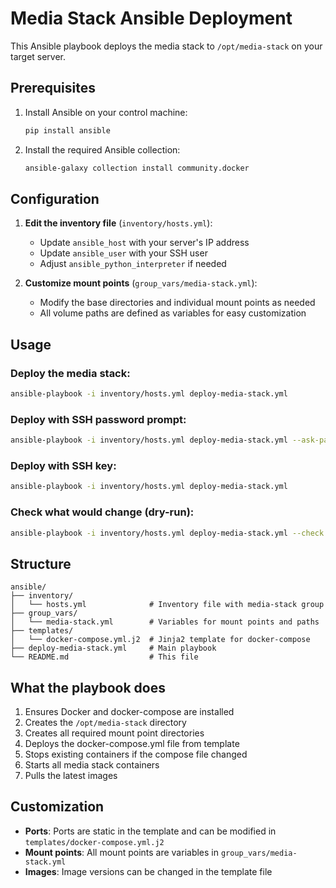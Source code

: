 # Media Stack Ansible Deployment

This Ansible playbook deploys the media stack to `/opt/media-stack` on your target server.

## Prerequisites

1. Install Ansible on your control machine:
   ```bash
   pip install ansible
   ```

2. Install the required Ansible collection:
   ```bash
   ansible-galaxy collection install community.docker
   ```

## Configuration

1. **Edit the inventory file** (`inventory/hosts.yml`):
   - Update `ansible_host` with your server's IP address
   - Update `ansible_user` with your SSH user
   - Adjust `ansible_python_interpreter` if needed

2. **Customize mount points** (`group_vars/media-stack.yml`):
   - Modify the base directories and individual mount points as needed
   - All volume paths are defined as variables for easy customization

## Usage

### Deploy the media stack:
```bash
ansible-playbook -i inventory/hosts.yml deploy-media-stack.yml
```

### Deploy with SSH password prompt:
```bash
ansible-playbook -i inventory/hosts.yml deploy-media-stack.yml --ask-pass --ask-become-pass
```

### Deploy with SSH key:
```bash
ansible-playbook -i inventory/hosts.yml deploy-media-stack.yml
```

### Check what would change (dry-run):
```bash
ansible-playbook -i inventory/hosts.yml deploy-media-stack.yml --check
```

## Structure

```
ansible/
├── inventory/
│   └── hosts.yml              # Inventory file with media-stack group
├── group_vars/
│   └── media-stack.yml        # Variables for mount points and paths
├── templates/
│   └── docker-compose.yml.j2  # Jinja2 template for docker-compose
├── deploy-media-stack.yml     # Main playbook
└── README.md                  # This file
```

## What the playbook does

1. Ensures Docker and docker-compose are installed
2. Creates the `/opt/media-stack` directory
3. Creates all required mount point directories
4. Deploys the docker-compose.yml file from template
5. Stops existing containers if the compose file changed
6. Starts all media stack containers
7. Pulls the latest images

## Customization

- **Ports**: Ports are static in the template and can be modified in `templates/docker-compose.yml.j2`
- **Mount points**: All mount points are variables in `group_vars/media-stack.yml`
- **Images**: Image versions can be changed in the template file
